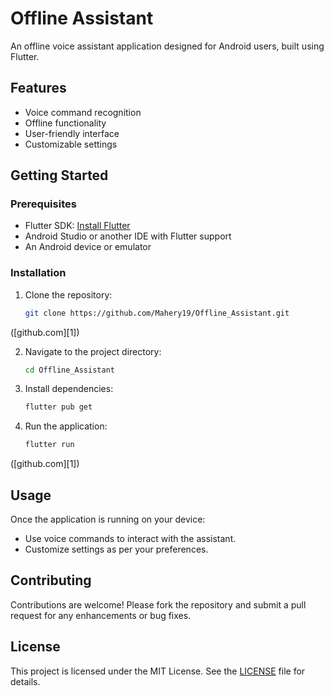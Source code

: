 # Offline Assistant

An offline voice assistant application designed for Android users, built using Flutter.

## Features

* Voice command recognition
* Offline functionality
* User-friendly interface
* Customizable settings

## Getting Started

### Prerequisites

* Flutter SDK: [Install Flutter](https://flutter.dev/docs/get-started/install)
* Android Studio or another IDE with Flutter support
* An Android device or emulator

### Installation

1. Clone the repository:

   ```bash
   git clone https://github.com/Mahery19/Offline_Assistant.git
   ```

([github.com][1])

2. Navigate to the project directory:

   ```bash
   cd Offline_Assistant
   ```



3. Install dependencies:

   ```bash
   flutter pub get
   ```



4. Run the application:

   ```bash
   flutter run
   ```

([github.com][1])

## Usage

Once the application is running on your device:

* Use voice commands to interact with the assistant.
* Customize settings as per your preferences.

## Contributing

Contributions are welcome! Please fork the repository and submit a pull request for any enhancements or bug fixes.

## License

This project is licensed under the MIT License. See the [LICENSE](LICENSE) file for details.
